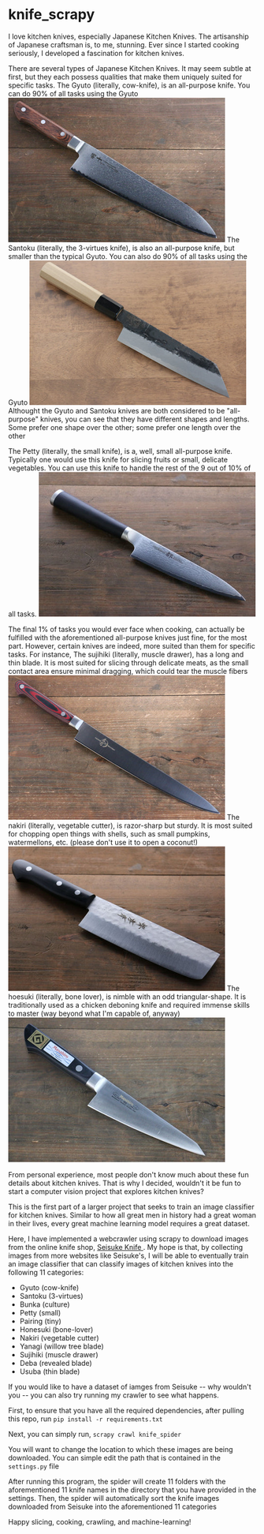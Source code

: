 # knife_scrapy
I love kitchen knives, especially Japanese Kitchen Knives. The artisanship of Japanese craftsman is, to me, stunning. Ever since I started cooking seriously, I developed a fascination for kitchen knives.

There are several types of Japanese Kitchen Knives. It may seem subtle at first, but they each possess qualities that make them uniquely suited for specific tasks.
The Gyuto (literally, cow-knife), is an all-purpose knife. You can do 90% of all tasks using the Gyuto
![Screenshot](knife_crawler_spider/sample_data/gyuto.jpg)
The Santoku (literally, the 3-virtues knife), is also an all-purpose knife, but smaller than the typical Gyuto. You can also do 90% of all tasks using the Gyuto
![Screenshot](knife_crawler_spider/sample_data/santoku.jpg)
Althought the Gyuto and Santoku knives are both considered to be "all-purpose" knives, you can see that they have different shapes and lengths. Some prefer one shape over the other; some prefer one length over the other

The Petty (literally, the small knife), is a, well, small all-purpose knife. Typically one would use this knife for slicing fruits or small, delicate vegetables. You can use this knife to handle the rest of the 9 out of 10% of all tasks.
![Screenshot](knife_crawler_spider/sample_data/petty.jpg)

The final 1% of tasks you would ever face when cooking, can actually be fulfilled with the aforementioned all-purpose knives just fine, for the most part. However, certain knives are indeed, more suited than them for specific tasks. For instance,
The sujihiki (literally, muscle drawer), has a long and thin blade. It is most suited for slicing through delicate meats, as the small contact area ensure minimal dragging, which could tear the muscle fibers
![Screenshot](knife_crawler_spider/sample_data/sujihiki.jpg)
The nakiri (literally, vegetable cutter), is razor-sharp but sturdy. It is most suited for chopping open things with shells, such as small pumpkins, watermellons, etc. (please don't use it to open a coconut!)
![Screenshot](knife_crawler_spider/sample_data/nakiri.jpg)
The hoesuki (literally, bone lover), is nimble with an odd triangular-shape. It is traditionally used as a chicken deboning knife and required immense skills to master (way beyond what I'm capable of, anyway)
![Screenshot](knife_crawler_spider/sample_data/honesuki.jpg)

From personal experience, most people don't know much about these fun details about kitchen knives. That is why I decided, wouldn't it be fun to start a computer vision project that explores kitchen knives?

This is the first part of a larger project that seeks to train an image classifier for kitchen knives. Similar to how all great men in history had a great woman in their lives, every great machine learning model requires a great dataset.

Here, I have implemented a webcrawler using scrapy to download images from the online knife shop, [ Seisuke Knife ](https://int.seisukeknife.com/). My hope is that, by collecting images from more websites like Seisuke's, I will be able to eventually train an image classifier that can classify images of kitchen knives into the following 11 categories:
- Gyuto (cow-knife)
- Santoku (3-virtues)
- Bunka (culture)
- Petty (small)
- Pairing (tiny)
- Honesuki (bone-lover)
- Nakiri (vegetable cutter)
- Yanagi (willow tree blade)
- Sujihiki (muscle drawer)
- Deba (revealed blade)
- Usuba (thin blade)

If you would like to have a dataset of iamges from Seisuke -- why wouldn't you -- you can also try running my crawler to see what happens.

First, to ensure that you have all the required dependencies, after pulling this repo, run
`pip install -r requirements.txt`

Next, you can simply run,
`scrapy crawl knife_spider`

You will want to change the location to which these images are being downloaded. You can simple edit the path that is contained in the `settings.py` file

After running this program, the spider will create 11 folders with the aforementioned 11 knife names in the directory that you have provided in the settings. 
Then, the spider will automatically sort the knife images downloaded from Seisuke into the aforementioned 11 categories

Happy slicing, cooking, crawling, and machine-learning!